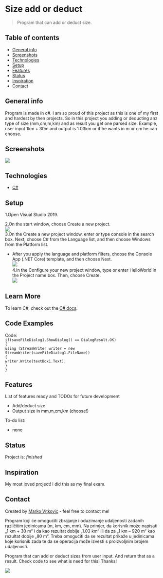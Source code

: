 # Size add or deduct
> Program that can add or deduct size. 

## Table of contents
* [General info](#general-info)
* [Screenshots](#screenshots)
* [Technologies](#technologies)
* [Setup](#setup)
* [Features](#features)
* [Status](#status)
* [Inspiration](#inspiration)
* [Contact](#contact)

## General info
Program is made in c#. I am so proud of this project as this is one of my first and hardest by then projects. So in this project you adding or deducting anz type of size (mm,cm,m,km) and as result you get one parsed size. Example, user input 1km + 30m and output is 1.03km or if he wants in m or cm he can choose.


## Screenshots
![](https://github.com/MarkoVitkovic/csh-sizeAddDeduct/blob/master/prva.jpg)

## Technologies
* [C#](https://docs.microsoft.com/en-us/dotnet/csharp/)

## Setup
1.Open Visual Studio 2019.</br>

2.On the start window, choose Create a new project.</br>
![](https://docs.microsoft.com/en-us/visualstudio/get-started/media/vs-2019/create-new-project-dark-theme.png?view=vs-2019)</br>
3.On the Create a new project window, enter or type console in the search box. Next, choose C# from the Language list, and then choose Windows from the Platform list.</br>

* After you apply the language and platform filters, choose the Console App (.NET Core) template, and then choose Next.</br>
![](https://docs.microsoft.com/en-us/visualstudio/get-started/csharp/media/vs-2019/csharp-create-new-project-search-console-net-core-filtered.png?view=vs-2019)</br>
4.In the Configure your new project window, type or enter HelloWorld in the Project name box. Then, choose Create.</br>
![](https://docs.microsoft.com/en-us/visualstudio/get-started/csharp/media/vs-2019/csharp-name-your-helloworld-project.png?view=vs-2019)</br>


## Learn More


To learn C#, check out the [C# docs](https://docs.microsoft.com/en-us/dotnet/csharp/).

## Code Examples
Code:</br>
`if(saveFileDialog1.ShowDialog() == DialogResult.OK)`</br>
			`{`</br>
				`using (StreamWriter writer = new StreamWriter(saveFileDialog1.FileName))`</br>
				`{`</br>
					`writer.Write(textBox1.Text);`</br>
				`}`</br>
			`}`</br>


## Features
List of features ready and TODOs for future development
* Add/deduct size
* Output size in mm,m,cm,km (choose!)

To-do list:
* none

## Status
Project is: _finished_

## Inspiration
My most loved project! I did this as my final exam.

## Contact
Created by [Marko Vitkovic](https://github.com/MarkoVitkovic) - feel free to contact me!







Program koji će omogućiti zbrajanje i oduzimanje udaljenosti zadanih različitim jedinicama (m, km, cm, mm). Na primjer, da korisnik može napisati „1 km + 30 m“ i da kao rezultat dobije „1.03 km“ ili da za „1 km – 920 m“ kao rezultat dobije „80 m“. Treba omogućiti da se rezultat prikaže u jedinicama koje korisnik zada te da se operacija može izvesti s proizvoljnim brojem udaljenosti.

Program that can add or deduct sizes from user input. And return that as a result. Check code to see what is need for this! Thanks!


![](https://github.com/MarkoVitkovic/Size_add-deduct/blob/master/prva.jpg)
























